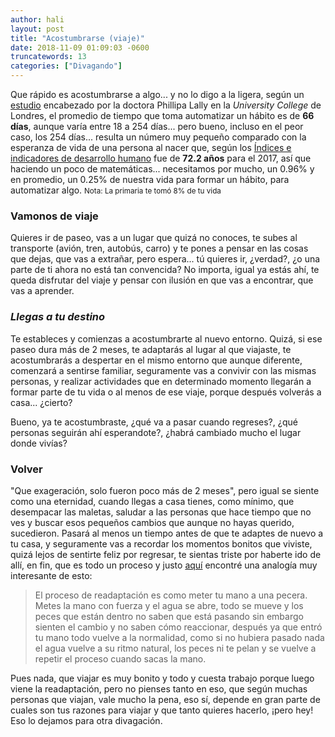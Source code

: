 ```yaml
---
author: hali
layout: post
title: "Acostumbrarse (viaje)"
date: 2018-11-09 01:09:03 -0600
truncatewords: 13
categories: ["Divagando"]
---
```


Que rápido es acostumbrarse a algo... y no lo digo a la ligera, según un [estudio][1] encabezado por la doctora
Phillipa Lally en la _University College_ de Londres, el promedio de tiempo que toma automatizar un hábito es de
**66 días**, aunque varía entre 18 a 254 días... pero bueno, incluso en el peor caso, los 254 días... resulta un
número muy pequeño comparado con la esperanza de vida de una persona al nacer que, según los [Índices e indicadores
de desarrollo humano][2] fue de **72.2 años** para el 2017, así que haciendo un poco de matemáticas... necesitamos
por mucho, un 0.96% y en promedio, un 0.25% de nuestra vida para formar un hábito, para automatizar algo.
<small>Nota: La primaria te tomó 8% de tu vida</small>

### Vamonos de viaje

Quieres ir de paseo, vas a un lugar que quizá no conoces, te subes al transporte (avión, tren, autobús, carro) y te
pones a pensar en las cosas que dejas, que vas a extrañar, pero espera... tú quieres ir, ¿verdad?, ¿o una parte de ti
ahora no está tan convencida? No importa, igual ya estás ahí, te queda disfrutar del viaje y pensar con ilusión en
que vas a encontrar, que vas a aprender.

### _Llegas a tu destino_

Te estableces y comienzas a acostumbrarte al nuevo entorno. Quizá, si ese paseo dura más de 2 meses, te adaptarás al
lugar al que viajaste, te acostumbrarás a despertar en el mismo entorno que aunque diferente, comenzará a sentirse
familiar, seguramente vas a convivir con las mismas personas, y realizar actividades que en determinado momento
llegarán a formar parte de tu vida o al menos de ese viaje, porque después volverás a casa... ¿cierto?

Bueno, ya te acostumbraste, ¿qué va a pasar cuando regreses?, ¿qué personas seguirán ahí esperandote?, ¿habrá
cambiado mucho el lugar donde vivías?

### **Volver**

"Que exageración, solo fueron poco más de 2 meses", pero igual se siente como una eternidad, cuando llegas a casa
tienes, como mínimo, que desempacar las maletas, saludar a las personas que hace tiempo que no ves y buscar esos
pequeños cambios que aunque no hayas querido, sucedieron. Pasará al menos un tiempo antes de que te adaptes de nuevo
a tu casa, y seguramente vas a recordar los momentos bonitos que viviste, quizá lejos de sentirte feliz por regresar,
te sientas triste por haberte ido de allí, en fin, que es todo un proceso y justo [aquí][3] encontré una analogía muy
interesante de esto:

> El proceso de readaptación es como meter tu mano a una pecera. Metes la mano con fuerza y el agua se abre, todo se
> mueve y los peces que están dentro no saben que está pasando sin embargo sienten el cambio y no saben cómo
> reaccionar, después ya que entró tu mano todo vuelve a la normalidad, como si no hubiera pasado nada el agua
> vuelve a su ritmo natural, los peces ni te pelan y se vuelve a repetir el proceso cuando sacas la mano.

Pues nada, que viajar es muy bonito y todo y cuesta trabajo porque luego viene la readaptación, pero no pienses
tanto en eso, que según muchas personas que viajan, vale mucho la pena, eso sí, depende en gran parte de cuales son
tus razones para viajar y que tanto quieres hacerlo, ¡pero hey! Eso lo dejamos para otra divagación.

[1]: https://onlinelibrary.wiley.com/doi/abs/10.1002/ejsp.674
[2]: http://hdr.undp.org/sites/default/files/2018_human_development_statistical_update.pdf
[3]: http://tarantino.mx/musica-cachonda/
